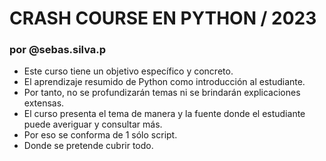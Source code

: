# CRASH COURSE EN PYTHON / 2023
### por @sebas.silva.p

- Este curso tiene un objetivo específico y concreto.
- El aprendizaje resumido de Python como introducción al estudiante.
- Por tanto, no se profundizarán temas ni se brindarán explicaciones extensas.
- El curso presenta el tema de manera y la fuente donde el estudiante puede averiguar y consultar más.
- Por eso se conforma de 1 sólo script.
- Donde se pretende cubrir todo.